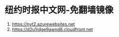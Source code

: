 <h1>纽约时报中文网-免翻墙镜像</h1>
<ol>
<li><a href="https://nyt2.azurewebsites.net" target="1">https://nyt2.azurewebsites.net</a></li>
<li><a href="https://d2u1rdge9awnd8.cloudfront.net" target="2">https://d2u1rdge9awnd8.cloudfront.net</a></li>
</ol>
